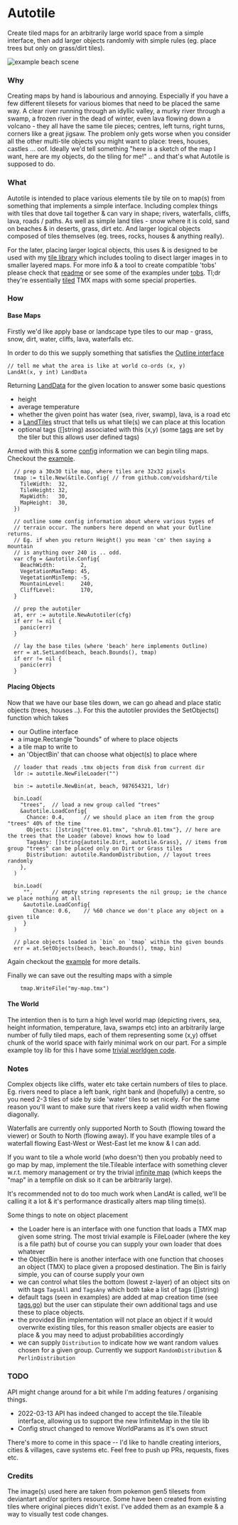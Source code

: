 # Autotile

Create tiled maps for an arbitrarily large world space from a simple interface, then add larger objects randomly with simple rules (eg. place trees but only on grass/dirt tiles).

![example beach scene](https://raw.githubusercontent.com/voidshard/autotile/main/assets/beach.01.png)


### Why

Creating maps by hand is labourious and annoying. Especially if you have a few different tilesets for various biomes that need to be placed the same way. A clear river running through an idyllic valley, a murky river through a swamp, a frozen river in the dead of winter, even lava flowing down a volcano - they all have the same tile pieces; centres, left turns, right turns, corners like a great jigsaw. The problem only gets worse when you consider all the other multi-tile objects you might want to place: trees, houses, castles ... oof. Ideally we'd tell something "here is a sketch of the map I want, here are my objects, do the tiling for me!" .. and that's what Autotile is supposed to do.


### What

Autotile is intended to place various elements tile by tile on to map(s) from something that implements a simple interface. Including complex things with tiles that dove tail together & can vary in shape; rivers, waterfalls, cliffs, lava, roads / paths. As well as simple land tiles - snow where it is cold, sand on beaches & in deserts, grass, dirt etc. And larger logical objects composed of tiles themselves (eg. trees, rocks, houses & anything really).

For the later, placing larger logical objects, this uses & is designed to be used with my [tile library](https://github.com/voidshard/tile) which includes tooling to disect larger images in to smaller layered maps. For more info & a tool to create compatible 'tobs' please check that [readme](https://github.com/voidshard/tile) or see some of the examples under [tobs](https://github.com/voidshard/autotile/blob/main/test/tobs/tree.large.06.tmx). Tl;dr they're essentially [tiled](https://www.mapeditor.org/) TMX maps with some special properties.


### How

#### Base Maps

Firstly we'd like apply base or landscape type tiles to our map - grass, snow, dirt, water, cliffs, lava, waterfalls etc.

In order to do this we supply something that satisfies the [Outline interface](https://github.com/voidshard/autotile/blob/main/outline.go) 
```golang
// tell me what the area is like at world co-ords (x, y)
LandAt(x, y int) LandData
```
Returning [LandData](https://github.com/voidshard/autotile/blob/main/interface.go) for the given location to answer some basic questions
- height 
- average temperature 
- whether the given point has water (sea, river, swamp), lava, is a road etc
- a [LandTiles](https://github.com/voidshard/autotile/blob/main/land.go) struct that tells us what tile(s) we can place at this location
- optional tags ([]string) associated with this (x,y) (some [tags](https://github.com/voidshard/autotile/blob/main/tags.go) are set by the tiler but this allows user defined tags)

Armed with this & some [config](https://github.com/voidshard/autotile/blob/main/config.go) information we can begin tiling maps. Checkout the [example](https://github.com/voidshard/autotile/blob/main/test/main.go).

```golang
  // prep a 30x30 tile map, where tiles are 32x32 pixels
  tmap := tile.New(&tile.Config{ // from github.com/voidshard/tile
    TileWidth:  32,
    TileHeight: 32,
    MapWidth:   30,
    MapHeight:  30, 
  })

  // outline some config information about where various types of 
  // terrain occur. The numbers here depend on what your Outline returns.
  // Eg. if when you return Height() you mean 'cm' then saying a mountain 
  // is anything over 240 is .. odd.
  var cfg = &autotile.Config{
    BeachWidth:        2,
    VegetationMaxTemp: 45,
    VegetationMinTemp: -5,
    MountainLevel:     240,
    CliffLevel:        170,
  }

  // prep the autotiler
  at, err := autotile.NewAutotiler(cfg)
  if err != nil {
    panic(err)
  }

  // lay the base tiles (where 'beach' here implements Outline)
  err = at.SetLand(beach, beach.Bounds(), tmap)
  if err != nil {
    panic(err)
  }
```


#### Placing Objects

Now that we have our base tiles down, we can go ahead and place static objects (trees, houses ..). For this the autotiler provides the SetObjects() function which takes 
- our Outline interface
- a image.Rectangle "bounds" of where to place objects
- a tile map to write to
- an 'ObjectBin' that can choose what object(s) to place where

```golang
  // loader that reads .tmx objects from disk from current dir
  ldr := autotile.NewFileLoader("")

  bin := autotile.NewBin(at, beach, 987654321, ldr)
  
  bin.Load(
    "trees",  // load a new group called "trees"
    &autotile.LoadConfig{
      Chance: 0.4,      // we should place an item from the group "trees" 40% of the time
      Objects: []string{"tree.01.tmx", "shrub.01.tmx"}, // here are the trees that the Loader (above) knows how to load
      TagsAny: []string{autotile.Dirt, autotile.Grass}, // items from group "trees" can be placed only on Dirt or Grass tiles
      Distribution: autotile.RandomDistribution, // layout trees randomly
    },
  )
  
  bin.Load(
     "",      // empty string represents the nil group; ie the chance we place nothing at all
     &autotile.LoadConfig{
        Chance: 0.6,    // %60 chance we don't place any object on a given tile
     }
  )
  
  // place objects loaded in `bin` on `tmap` within the given bounds
  err = at.SetObjects(beach, beach.Bounds(), tmap, bin)
```
Again checkout the [example](https://github.com/voidshard/autotile/blob/main/test/main.go) for more details.

Finally we can save out the resulting maps with a simple 
```golang
	tmap.WriteFile("my-map.tmx")
```

#### The World

The intention then is to turn a high level world map (depicting rivers, sea, height information, temperature, lava, swamps etc) into an arbitrarily large number of fully tiled maps, each of them representing some (x,y) offset chunk of the world space with fairly minimal work on our part. For a simple example toy lib for this I have some [trivial worldgen code](https://github.com/voidshard/cartographer/blob/master/pkg/landscape/perlinworld.go).


### Notes

Complex objects like cliffs, water etc take certain numbers of tiles to place. Eg. rivers need to place a left bank, right bank and (hopefully) a centre, so you need 2-3 tiles of side by side 'water' tiles to set nicely. For the same reason you'll want to make sure that rivers keep a valid width when flowing diagonally.

Waterfalls are currently only supported North to South (flowing toward the viewer) or South to North (flowing away). If you have example tiles of a waterfall flowing East-West or West-East let me know & I can add.

If you want to tile a whole world (who doesn't) then you probably need to go map by map, implement the tile.Tileable interface with something clever w.r.t. memory management or try the trivial [infinite map](https://github.com/voidshard/tile/blob/master/infinite.go) (which keeps the "map" in a tempfile on disk so it can be arbitrarily large).

It's recommended not to do too much work when LandAt is called, we'll be calling it a lot & it's performance drastically alters map tiling time(s).

Some things to note on object placement
- the Loader here is an interface with one function that loads a TMX map given some string. The most trivial example is FileLoader (where the key is a file path) but of course you can supply your own loader that does whatever
- the ObjectBin here is another interface with one function that chooses an object (TMX) to place given a proposed destination. The Bin is fairly simple, you can of course supply your own
- we can control what tiles the bottom (lowest z-layer) of an object sits on with tags `TagsAll` and `TagsAny` which both take a list of tags ([]string)
- default tags (seen in examples) are added at map creation time (see [tags.go](https://github.com/voidshard/autotile/blob/main/tags.go)) but the user can stipulate their own additional tags and use these to place objects.
- the provided Bin implementation will not place an object if it would overwrite existing tiles, for this reason smaller objects are easier to place & you may need to adjust probabilities accordingly
- we can supply `Distribution` to indicate how we want random values chosen for a given group. Currently we support `RandomDistribution` & `PerlinDistribution`


### TODO

API might change around for a bit while I'm adding features / organising things.
- 2022-03-13 API has indeed changed to accept the tile.Tileable interface, allowing us to support the new InfiniteMap in the tile lib
- Config struct changed to remove WorldParams as it's own struct

There's more to come in this space -- I'd like to handle creating interiors, cities & villages, cave systems etc. Feel free to push up PRs, requests, fixes etc. 


### Credits

The image(s) used here are taken from pokemon gen5 tilesets from deviantart and/or spriters resource. Some have been created from existing tiles where original pieces didn't exist. I've added them as an example & a way to visually test code changes.
